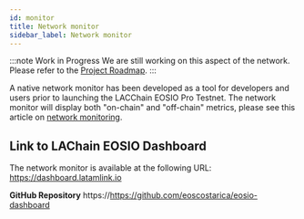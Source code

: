 ```yaml
---
id: monitor
title: Network monitor
sidebar_label: Network monitor
---
```


:::note Work in Progress
We are still working on this aspect of the network. Please refer to the [Project Roadmap](../testnet/roadmap).
:::

A native network monitor has been developed as a tool for developers and users prior to launching the LACChain EOSIO Pro Testnet. The network monitor will display both "on-chain" and "off-chain" metrics, please see this article on [network monitoring](../testnet/monitoring).

## Link to LAChain EOSIO Dashboard 
The network monitor is available at the following URL: https://dashboard.latamlink.io

**GitHub Repository** https://https://github.com/eoscostarica/eosio-dashboard
 



